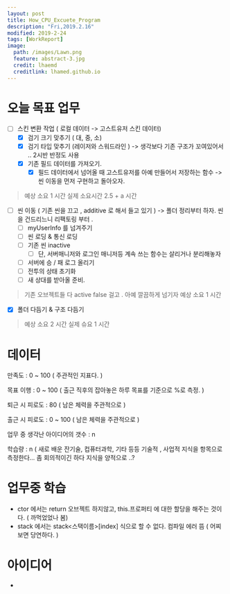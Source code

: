 ```yaml
---
layout: post
title: How_CPU_Excuete_Program
description: "Fri,2019.2.16"
modified: 2019-2-24
tags: [WorkReport]
image:
  path: /images/Lawn.png
  feature: abstract-3.jpg
  credit: lhaemd
  creditlink: lhamed.github.io
---
```


# 오늘 목표 업무 

- [ ] 스킨 변환 작업 ( 로컬 데이터 -> 고스트유저 스킨 데이터)
  - [x] 검기 크기 맞추기 ( 대, 중, 소)
  - [x] 검기 타입 맞추기 (레이저와 스워드라인 ) 
    -> 생각보다 기존 구조가 꼬여있어서 .. 2시반 반정도 사용 
  - [x] 기존 필드 데이터를 가져오기. 
    - [x] 필드 데이터에서 넘어올 때 고스트유저를 아예 만들어서 저장하는 함수 -> 씬 이동을 먼저 구현하고 돌아오자. 
> 예상 소요 1 시간 
> 실제 소요시간 2.5 + a 시간 
- [ ] 씬 이동 ( 기존 씬을 끄고 ,  additive 로 해서 들고 있기 ) -> 폴더 정리부터 하자. 씬을 건드리느니 리팩토링 부터 . 
  - [ ] myUserInfo 를 넘겨주기
  - [ ] 씬 로딩 & 통신 로딩 
  - [ ] 기존 씬 inactive 
    - [ ] 단, 서버매니저와 로그인 매니저등 계속 쓰는 함수는 살리거나 분리해놓자 
  - [ ] 서버에 승 / 패 로그 올리기 
  - [ ] 전투의 상태 초기화 
  - [ ] 새 상대를 받아올 준비. 
> 기존 오브젝트들 다 active false 걸고 . 아예 깔끔하게 넘기자
> 예상 소요 1 시간 
> 

- [x] 폴더 다듬기 & 구조 다듬기 
> 예상 소요 2 시간 
> 실제 슈요 1 시간 



# 데이터 
만족도 : 0 ~ 100 ( 주관적인 지표다. )

목표 이행 : 0 ~ 100  ( 출근 직후의 잡아놓은 하루 목표를 기준으로 %로 측정. )

퇴근 시 피로도 : 80 ( 남은 체력을 주관적으로  )

출근 시 피로도 : 0 ~ 100 ( 남은 체력을 주관적으로  )

업무 중 생각난 아이디어의 갯수 : n 

학습량 : n ( 새로 배운 잔기술, 컵퓨터과학, 기타 등등 기술적 , 사업적 지식을 항목으로 측정한다... 좀 회의적이긴 하다 지식을 양적으로 ..? 

# 업무중 학습
- ctor 에서는 return 오브젝트 하지않고, this.프로퍼티 에 대한 할당을 해주는 것이다. ( 까먹었었나 봄)
- stack 에서는 stack<스택이름>[index] 식으로 할 수 없다. 컴파일 에러 뜸 ( 어찌보면 당연하다. )

# 아이디어 
- 
